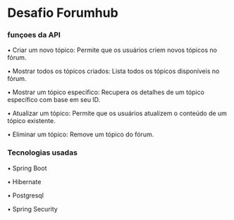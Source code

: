 <h1>Desafio Forumhub</h1>

<h3>funçoes da API</h3>

•	 Criar um novo tópico: Permite que os usuários criem novos tópicos no fórum.

•	Mostrar todos os tópicos criados: Lista todos os tópicos disponíveis no fórum.

•	Mostrar um tópico específico: Recupera os detalhes de um tópico específico com base em seu ID.

•	Atualizar um tópico: Permite que os usuários atualizem o conteúdo de um tópico existente.

•	Eliminar um tópico: Remove um tópico do fórum.

<h3>Tecnologias usadas</h3>

•	Spring Boot

•	Hibernate

•	Postgresql

•	Spring Security
